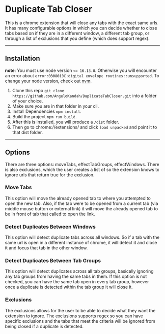 # Duplicate Tab Closer

This is a chrome extension that will close any tabs with the exact same urls.
It has many configurable options in which you can decide whether to close tabs based on if they are in a different window, a different tab group, or through a list of exclusions that you define (which does support regex).

---

## Installation
**note**: You must use node version `<= 16.13.0`. Otherwise you will encounter an error about `error:0308010C:digital envelope routines::unsupported`.
To change your node version, check out [nvm](https://github.com/nvm-sh/nvm).


1. Clone this repo `git clone https://github.com/AngeloKandah/DuplicateTabCloser.git` into a folder of your choice.
2. Make sure you are in that folder in your cli.
2. Install Dependencies `npm install`.
3. Build the project `npm run build`.
4. After this is installed, you will produce a `/dist` folder.
5. Then go to chrome://extensions/ and click `load unpacked` and point it to that dist folder.

---

## Options
There are three options: moveTabs, effectTabGroups, effectWindows.
There is also exclusions, which the user creates a list of so the extension knows to ignore urls that return true for the exclusion.

### Move Tabs

This option will move the already opened tab to where you attempted to open the new tab. Also, if the tab were to be opened from a current tab (via middle mouse button or external link) it will move the already opened tab to be in front of tab that called to open the link.

### Detect Duplicates Between Windows

This option will detect duplicate tabs across all windows. So if a tab with the same url is open in a different instance of chrome, it will detect it and close it and focus that tab in the other window.

### Detect Duplicates Between Tab Groups

This option will detect duplicates across all tab groups, basically ignoring any tab groups from having the same tabs in them. If this option is not checked, you can have the same tab open in every tab group, however once a duplicate is detected within the tab group it will close it.

### Exclusions

The exclusions allows for the user to be able to decide what they want the extension to ignore. The exclusions supports regex so you can have specific exclusions and the tabs that meet the criteria will be ignored from being closed if a duplicate is detected.
